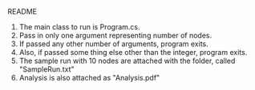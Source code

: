 README

1)  The main class to run is Program.cs.
2)  Pass in only one argument representing number of nodes.
3)  If passed any other number of arguments, program exits.
4)  Also, if passed some thing else other than the integer, program
    exits.
5)  The sample run with 10 nodes are attached with the folder, called
    "SampleRun.txt"
6)  Analysis is also attached as "Analysis.pdf"

